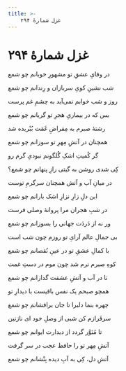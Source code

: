 ```yaml
---
title: >-
    غزل شمارهٔ ۲۹۴
---
```

# غزل شمارهٔ ۲۹۴

<div class="b" id="bn1"><div class="m1"><p>در وفایِ عشقِ تو مشهورِ خوبانم چو شمع</p></div>
<div class="m2"><p>شب نشینِ کویِ سربازان و رِندانم چو شمع</p></div></div>
<div class="b" id="bn2"><div class="m1"><p>روز و شب خوابم نمی‌آید به چشمِ غم پرست</p></div>
<div class="m2"><p>بس که در بیماریِ هجرِ تو گریانم چو شمع</p></div></div>
<div class="b" id="bn3"><div class="m1"><p>رشتهٔ صبرم به مِقراضِ غَمَت بُبْریده شد</p></div>
<div class="m2"><p>همچنان در آتشِ مِهرِ تو سوزانم چو شمع</p></div></div>
<div class="b" id="bn4"><div class="m1"><p>گر کُمیتِ اشکِ گُلگونم نبودیِ گرم رو</p></div>
<div class="m2"><p>کِی شدی روشن به گیتی رازِ پنهانم چو شمع؟</p></div></div>
<div class="b" id="bn5"><div class="m1"><p>در میانِ آب و آتش همچنان سرگرمِ توست</p></div>
<div class="m2"><p>این دلِ زارِ نزارِ اشک بارانم چو شمع</p></div></div>
<div class="b" id="bn6"><div class="m1"><p>در شبِ هجران مرا پروانهٔ وصلی فرست</p></div>
<div class="m2"><p>ور نه از دَردَت جهانی را بسوزانم چو شمع</p></div></div>
<div class="b" id="bn7"><div class="m1"><p>بی جمالِ عالم آرایِ تو روزم چون شب است</p></div>
<div class="m2"><p>با کمالِ عشقِ تو در عینِ نُقصانم چو شمع</p></div></div>
<div class="b" id="bn8"><div class="m1"><p>کوهِ صبرم نرم شد چون موم در دستِ غمت</p></div>
<div class="m2"><p>تا در آب و آتشِ عشقت گدازانم چو شمع</p></div></div>
<div class="b" id="bn9"><div class="m1"><p>همچو صبحم یک نفس باقیست با دیدارِ تو</p></div>
<div class="m2"><p>چهره بنما دلبرا تا جان برافشانم چو شمع</p></div></div>
<div class="b" id="bn10"><div class="m1"><p>سرفَرازم کن شبی از وصلِ خود ای نازنین</p></div>
<div class="m2"><p>تا مُنَوَّر گردد از دیدارت ایوانم چو شمع</p></div></div>
<div class="b" id="bn11"><div class="m1"><p>آتشِ مِهر تو را حافظ عجب در سر گرفت</p></div>
<div class="m2"><p>آتشِ دل، کِی به آبِ دیده بِنْشانم چو شمع</p></div></div>
